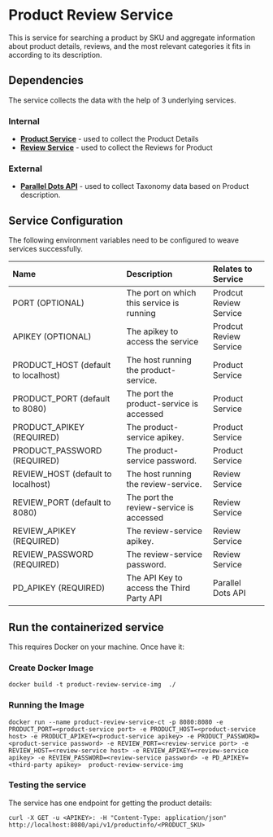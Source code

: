 # Product Review Service

This is service for searching a product by SKU and aggregate information about product details, reviews, and the most relevant categories it fits in according to its description.

## Dependencies

The service collects the data with the help of 3 underlying services.

### Internal 
* **[Product Service](../product-service)** - used to collect the Product Details
* **[Review Service](../review-service)** - used to collect the Reviews for Product

### External
* **[Parallel Dots API](http://paralleldots.com)** - used to collect Taxonomy data based on Product description.

## Service Configuration
The following environment variables need to be configured to weave services successfully.

| Name                                | Description                               |   Relates to Service    |
|:------------------------------------|:------------------------------------------|:------------------------|
| PORT (OPTIONAL)		                  | The port on which this service is running | Prodcut Review Service	| 	
| APIKEY (OPTIONAL)                   | The apikey to access the service          | Prodcut Review Service	|
| PRODUCT_HOST (default to localhost) | The host running the product-service.   	| Product Service         |
| PRODUCT_PORT (default to 8080)      | The port the product-service is accessed  | Product Service		      |
| PRODUCT_APIKEY (REQUIRED)           | The product-service apikey.               | Product Service		      |
| PRODUCT_PASSWORD (REQUIRED)         | The product-service password.     				| Product Service		      | 
| REVIEW_HOST (default to localhost)  | The host running the review-service.   	  | Review Service   	      |
| REVIEW_PORT (default to 8080)       | The port the review-service is accessed   | Review Service		      |
| REVIEW_APIKEY (REQUIRED)            | The review-service apikey.                | Review Service		      |
| REVIEW_PASSWORD (REQUIRED)          | The review-service password.     			  	| Review Service		      |
| PD_APIKEY (REQUIRED)          			| The API Key to access the Third Party API | Parallel Dots API       |

## Run the containerized service
This requires Docker on your machine. Once have it:

### Create Docker Image
```
docker build -t product-review-service-img  ./
```

### Running the Image

```
docker run --name product-review-service-ct -p 8080:8080 -e PRODUCT_PORT=<product-service port> -e PRODUCT_HOST=<product-service host> -e PRODUCT_APIKEY=<product-service apikey> -e PRODUCT_PASSWORD=<product-service password> -e REVIEW_PORT=<review-service port> -e REVIEW_HOST=<review-service host> -e REVIEW_APIKEY=<review-service apikey> -e REVIEW_PASSWORD=<review-service password> -e PD_APIKEY=<third-party apikey>  product-review-service-img
```


### Testing the service

The service has one endpoint for getting the product details:

```
curl -X GET -u <APIKEY>: -H "Content-Type: application/json" http://localhost:8080/api/v1/productinfo/<PRODUCT_SKU>
```